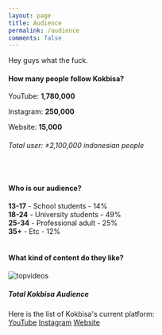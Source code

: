 ```yaml
---
layout: page
title: Audience
permalink: /audience
comments: false
---
```


<div class="row justify-content-between">
<div class="col-md-8 pr-5">

<p>Hey guys what the fuck.</p>

<h4>How many people follow Kokbisa?</h4>
<p><i class='fab fa-youtube'></i> YouTube: <b>1,780,000</b></p>
<p><i class='fab fa-instagram'></i> Instagram: <b>250,000</b></p>
<p><i class='fas fa-desktop'></i> Website: <b>15,000</b></p>
<h6>Total user: ±2,100,000 indonesian people</h6>

<br>

<h4>Who is our audience?</h4>

<div class="graph-cont">
  <div class="bar bar1"><b>13-17</b> - School students - 14%</div>
  <div class="bar bar2"><b>18-24</b> - University students - 49%</div>
  <div class="bar bar3"><b>25-34</b> - Professional adult - 25%</div>
  <div class="bar bar4"><b>35+</b> - Etc - 12%</div>
</div>

<br>

<h4>What kind of content do they like?</h4>
<p class="mb-5"><img class="shadow-lg" src="{{site.baseurl}}/assets/images/topvideos.png" alt="topvideos" /></p>



</div>



<div class="col-md-4">

<div class="sticky-top sticky-top-80">
<h5>Total Kokbisa Audience</h5>

<p>Here is the list of Kokbisa's current platform:
<br>
<a target="_blank" href="https://www.youtube.com/kokbisa" class="btn btn-danger">YouTube</a>
<a target="_blank" href="https://www.instagram.com/kokbisa" class="btn btn-warning">Instagram</a>
<a target="_blank" href="https://www.kokbisa.id" class="btn btn-primary">Website</a>
